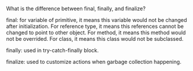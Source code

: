 What is the difference between final, finally, and finalize?

final: for variable of primitive, it means this variable would not be changed after initialization. For reference type, it means this references cannot be changed to point to other object.  For method, it means this method would not be overrided. For class, it means this class would not be subclassed.

finally: used in try-catch-finally block.

finalize: used to customize actions when garbage collection happening.
